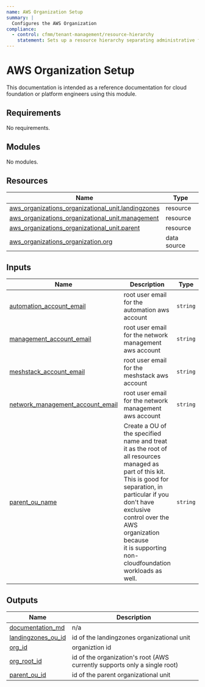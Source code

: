 ```yaml
---
name: AWS Organization Setup
summary: |
  Configures the AWS Organization
compliance:
  - control: cfmm/tenant-management/resource-hierarchy
    statement: Sets up a resource hierarchy separating administrative from customer workloads
---
```


# AWS Organization Setup

This documentation is intended as a reference documentation for cloud foundation or platform engineers using this module.

<!-- BEGIN_TF_DOCS -->
## Requirements

No requirements.

## Modules

No modules.

## Resources

| Name | Type |
|------|------|
| [aws_organizations_organizational_unit.landingzones](https://registry.terraform.io/providers/hashicorp/aws/latest/docs/resources/organizations_organizational_unit) | resource |
| [aws_organizations_organizational_unit.management](https://registry.terraform.io/providers/hashicorp/aws/latest/docs/resources/organizations_organizational_unit) | resource |
| [aws_organizations_organizational_unit.parent](https://registry.terraform.io/providers/hashicorp/aws/latest/docs/resources/organizations_organizational_unit) | resource |
| [aws_organizations_organization.org](https://registry.terraform.io/providers/hashicorp/aws/latest/docs/data-sources/organizations_organization) | data source |

## Inputs

| Name | Description | Type | Default | Required |
|------|-------------|------|---------|:--------:|
| <a name="input_automation_account_email"></a> [automation\_account\_email](#input\_automation\_account\_email) | root user email for the automation aws account | `string` | n/a | yes |
| <a name="input_management_account_email"></a> [management\_account\_email](#input\_management\_account\_email) | root user email for the network management aws account | `string` | n/a | yes |
| <a name="input_meshstack_account_email"></a> [meshstack\_account\_email](#input\_meshstack\_account\_email) | root user email for the meshstack aws account | `string` | n/a | yes |
| <a name="input_network_management_account_email"></a> [network\_management\_account\_email](#input\_network\_management\_account\_email) | root user email for the network management aws account | `string` | n/a | yes |
| <a name="input_parent_ou_name"></a> [parent\_ou\_name](#input\_parent\_ou\_name) | Create a OU of the specified name and treat it as the root of all resources managed as part of this kit.<br>    This is good for separation, in particular if you don't have exclusive control over the AWS organization because<br>    it is supporting non-cloudfoundation workloads as well. | `string` | n/a | yes |

## Outputs

| Name | Description |
|------|-------------|
| <a name="output_documentation_md"></a> [documentation\_md](#output\_documentation\_md) | n/a |
| <a name="output_landingzones_ou_id"></a> [landingzones\_ou\_id](#output\_landingzones\_ou\_id) | id of the landingzones organizational unit |
| <a name="output_org_id"></a> [org\_id](#output\_org\_id) | organiztion id |
| <a name="output_org_root_id"></a> [org\_root\_id](#output\_org\_root\_id) | id of the organization's root (AWS currently supports only a single root) |
| <a name="output_parent_ou_id"></a> [parent\_ou\_id](#output\_parent\_ou\_id) | id of the parent organizational unit |
<!-- END_TF_DOCS -->